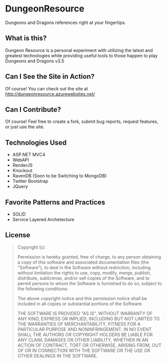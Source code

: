 DungeonResource
===============

Dungeons and Dragons references right at your fingertips.

What is this?
-------------

Dungeon Resource is a personal experiment with utilizing the latest and greatest technologies while providing useful tools to those happen to play Dungeons and Dragons v3.5

Can I See the Site in Action?
---------------------------------------

Of course! You can check out the site at http://dungeonresource.azurewebsites.net/

Can I Contribute?
------------------------

Of course! Feel free to create a fork, submit bug reports, request features, or just use the site.

Technologies Used
--------------------------

- ASP.NET MVC4
- WebAPI
- RenderJS
- Knockout
- RavenDB (Soon to be Switching to MongoDB)
- Twitter Bootstrap
- JQuery

Favorite Patterns and Practices
-------------------------------------------

- SOLID
- Service Layered Archetecture

License
----------------------------

>Copyright (c) <year> <copyright holders>
>
>Permission is hereby granted, free of charge, to any person obtaining a copy
>of this software and associated documentation files (the "Software"), to deal
>in the Software without restriction, including without limitation the rights
>to use, copy, modify, merge, publish, distribute, sublicense, and/or sell
>copies of the Software, and to permit persons to whom the Software is
>furnished to do so, subject to the following conditions:
>
>The above copyright notice and this permission notice shall be included in
>all copies or substantial portions of the Software.
>
>THE SOFTWARE IS PROVIDED "AS IS", WITHOUT WARRANTY OF ANY KIND, EXPRESS OR
>IMPLIED, INCLUDING BUT NOT LIMITED TO THE WARRANTIES OF MERCHANTABILITY,
>FITNESS FOR A PARTICULAR PURPOSE AND NONINFRINGEMENT. IN NO EVENT SHALL THE
>AUTHORS OR COPYRIGHT HOLDERS BE LIABLE FOR ANY CLAIM, DAMAGES OR OTHER
>LIABILITY, WHETHER IN AN ACTION OF CONTRACT, TORT OR OTHERWISE, ARISING FROM,
>OUT OF OR IN CONNECTION WITH THE SOFTWARE OR THE USE OR OTHER DEALINGS IN
>THE SOFTWARE.


